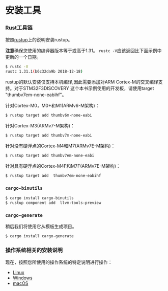 # 安装工具

 

### Rust工具链

按照[rustup](https://rustup.rs)上的说明安装rustup。

**注意**确保您使用的编译器版本等于或高于1.31。 `rustc
-V`应该返回比下面示例中更新的一个日期。

```sh 
$ rustc -V
rustc 1.31.1(b6c32da9b 2018-12-18)
```


rustup的默认安装仅支持本机编译,因此需要添加对ARM Cortex-M的交叉编译支持。对于STM32F3DISCOVERY
这个本书示例使用的开发板，请使用target "thumbv7em-none-eabihf"。

针对Cortex-M0，M0+和M1(ARMv6-M架构)：
```sh
$ rustup target add thumbv6m-none-eabi
```

针对Cortex-M3(ARMv7-M架构)：
```sh
$ rustup target add thumbv7m-none-eabi
```

针对没有硬浮点的Cortex-M4和M7(ARMv7E-M架构)：
```sh
$ rustup target add thumbv7em-none-eabi
```

针对具有硬浮点的Cortex-M4F和M7F(ARMv7E-M架构)：
```sh
$ rustup target add  thumbv7em-none-eabihf
```

### `cargo-binutils`

```sh 
$ cargo install cargo-binutils
$ rustup component add  llvm-tools-preview
```

### `cargo-generate`

稍后我们将使用它从模板生成项目。

```sh
$ cargo install cargo-generate
```

### 操作系统相关的安装说明

现在，按照您所使用的操作系统的特定说明进行操作：

- [Linux](install/linux.md)
- [Windows](install/windows.md)
- [macOS](install/macos.md)